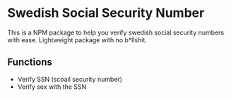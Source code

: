 # Swedish Social Security Number

This is a NPM package to help you verify swedish social security numbers with ease. Lightweight package with no b*llshit. 

## Functions
- Verify SSN (scoail security number)
- Verify sex with the SSN
